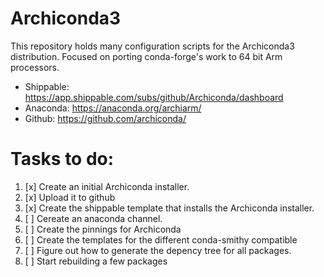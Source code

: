 # Archiconda3

This repository holds many configuration scripts for the Archiconda3 distribution.
Focused on porting conda-forge's work to 64 bit Arm processors.


- Shippable: https://app.shippable.com/subs/github/Archiconda/dashboard
- Anaconda: https://anaconda.org/archiarm/
- Github: https://github.com/archiconda/


# Tasks to do:
1. [x] Create an initial Archiconda installer.
2. [x] Upload it to github
3. [x] Create the shippable template that installs the Archiconda installer.
4. [ ] Cereate an anaconda channel.
4. [ ] Create the pinnings for Archiconda
5. [ ] Create the templates for the different conda-smithy compatible
6. [ ] Figure out how to generate the depency tree for all packages.
7. [ ] Start rebuilding a few packages
